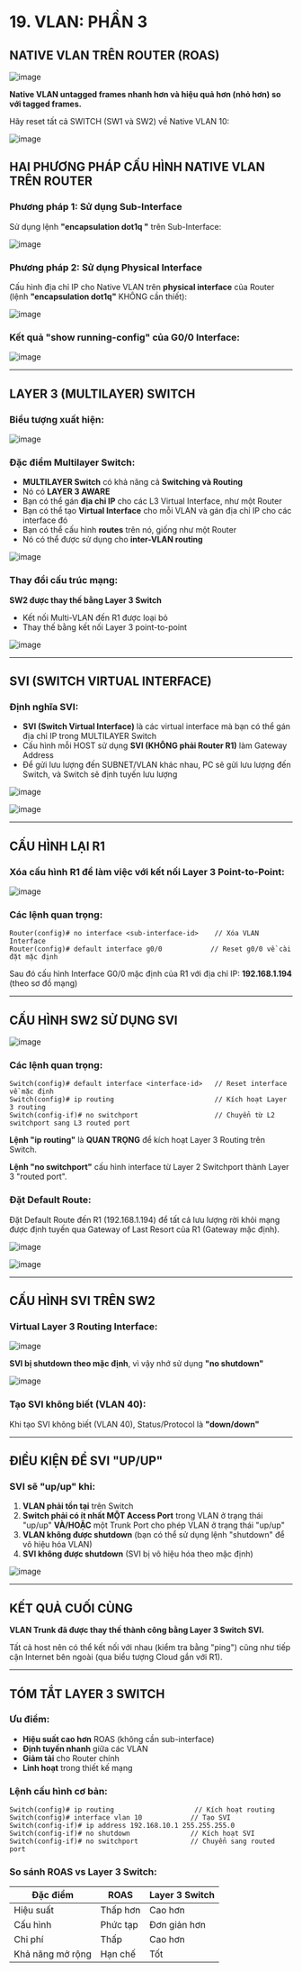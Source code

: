 # 19. VLAN: PHẦN 3

## NATIVE VLAN TRÊN ROUTER (ROAS)

![image](https://github.com/psaumur/CCNA/assets/106411237/838b9835-d17d-4d57-bac1-52f7e3adfd77)

**Native VLAN untagged frames nhanh hơn và hiệu quả hơn (nhỏ hơn) so với tagged frames.**

Hãy reset tất cả SWITCH (SW1 và SW2) về Native VLAN 10:

![image](https://github.com/psaumur/CCNA/assets/106411237/1e903c1b-b814-40b5-aaea-1ba9f3f192c8)

## HAI PHƯƠNG PHÁP CẤU HÌNH NATIVE VLAN TRÊN ROUTER

### Phương pháp 1: Sử dụng Sub-Interface
Sử dụng lệnh **"encapsulation dot1q <VLAN-id>"** trên Sub-Interface:

![image](https://github.com/psaumur/CCNA/assets/106411237/2ea65208-6b2a-4cac-a463-982a731c9e24)

### Phương pháp 2: Sử dụng Physical Interface
Cấu hình địa chỉ IP cho Native VLAN trên **physical interface** của Router (lệnh **"encapsulation dot1q"** KHÔNG cần thiết):

![image](https://github.com/psaumur/CCNA/assets/106411237/dabcc3b4-13c3-4d60-abe2-c7cbb5edd4c2)

### Kết quả "show running-config" của G0/0 Interface:

![image](https://github.com/psaumur/CCNA/assets/106411237/37ce4f0f-0ac0-45ce-802f-5fd11057f69d)

---

## LAYER 3 (MULTILAYER) SWITCH

### Biểu tượng xuất hiện:

![image](https://github.com/psaumur/CCNA/assets/106411237/0d63f5f9-5efe-4c61-a8e6-3cd6a1161d2a)

### Đặc điểm Multilayer Switch:

- **MULTILAYER Switch** có khả năng cả **Switching và Routing**
- Nó có **LAYER 3 AWARE**
- Bạn có thể gán **địa chỉ IP** cho các L3 Virtual Interface, như một Router
- Bạn có thể tạo **Virtual Interface** cho mỗi VLAN và gán địa chỉ IP cho các interface đó
- Bạn có thể cấu hình **routes** trên nó, giống như một Router
- Nó có thể được sử dụng cho **inter-VLAN routing**

![image](https://github.com/psaumur/CCNA/assets/106411237/af59481b-d0cb-41d7-9eba-7c8d47131c28)

### Thay đổi cấu trúc mạng:

**SW2 được thay thế bằng Layer 3 Switch**
- Kết nối Multi-VLAN đến R1 được loại bỏ
- Thay thế bằng kết nối Layer 3 point-to-point

![image](https://github.com/psaumur/CCNA/assets/106411237/8f3ad167-d774-4fcb-96a5-66e568edead8)

---

## SVI (SWITCH VIRTUAL INTERFACE)

### Định nghĩa SVI:
- **SVI (Switch Virtual Interface)** là các virtual interface mà bạn có thể gán địa chỉ IP trong MULTILAYER Switch
- Cấu hình mỗi HOST sử dụng **SVI (KHÔNG phải Router R1)** làm Gateway Address
- Để gửi lưu lượng đến SUBNET/VLAN khác nhau, PC sẽ gửi lưu lượng đến Switch, và Switch sẽ định tuyến lưu lượng

![image](https://github.com/psaumur/CCNA/assets/106411237/5409b2cc-f876-4754-afe3-33298930fd7a)

![image](https://github.com/psaumur/CCNA/assets/106411237/953372de-579a-4803-9418-0bd1aeef229d)

---

## CẤU HÌNH LẠI R1

### Xóa cấu hình R1 để làm việc với kết nối Layer 3 Point-to-Point:

![image](https://github.com/psaumur/CCNA/assets/106411237/40354cbe-df39-4a78-97cd-bbb0bc10549c)

### Các lệnh quan trọng:
```
Router(config)# no interface <sub-interface-id>    // Xóa VLAN Interface
Router(config)# default interface g0/0            // Reset g0/0 về cài đặt mặc định
```

Sau đó cấu hình Interface G0/0 mặc định của R1 với địa chỉ IP: **192.168.1.194** (theo sơ đồ mạng)

---

## CẤU HÌNH SW2 SỬ DỤNG SVI

![image](https://github.com/psaumur/CCNA/assets/106411237/24d64087-f98c-4a1e-a07f-3f93f06f93a9)

### Các lệnh quan trọng:

```
Switch(config)# default interface <interface-id>   // Reset interface về mặc định
Switch(config)# ip routing                         // Kích hoạt Layer 3 routing
Switch(config-if)# no switchport                   // Chuyển từ L2 switchport sang L3 routed port
```

**Lệnh "ip routing"** là **QUAN TRỌNG** để kích hoạt Layer 3 Routing trên Switch.

**Lệnh "no switchport"** cấu hình interface từ Layer 2 Switchport thành Layer 3 "routed port".

### Đặt Default Route:
Đặt Default Route đến R1 (192.168.1.194) để tất cả lưu lượng rời khỏi mạng được định tuyến qua Gateway of Last Resort của R1 (Gateway mặc định).

![image](https://github.com/psaumur/CCNA/assets/106411237/7a682a2f-3ae3-420b-8f68-9e1050dd82c6)

![image](https://github.com/psaumur/CCNA/assets/106411237/c0b544b7-8f32-49ae-9a46-d09390a3d08c)

---

## CẤU HÌNH SVI TRÊN SW2

### Virtual Layer 3 Routing Interface:

![image](https://github.com/psaumur/CCNA/assets/106411237/7c1710fb-40d7-44a4-8336-b037e1c2ea77)

**SVI bị shutdown theo mặc định**, vì vậy nhớ sử dụng **"no shutdown"**

![image](https://github.com/psaumur/CCNA/assets/106411237/2b5b13c3-1364-4296-886c-0bd9b00b4167)

### Tạo SVI không biết (VLAN 40):
Khi tạo SVI không biết (VLAN 40), Status/Protocol là **"down/down"**

---

## ĐIỀU KIỆN ĐỂ SVI "UP/UP"

### SVI sẽ "up/up" khi:

1. **VLAN phải tồn tại** trên Switch
2. **Switch phải có ít nhất MỘT Access Port** trong VLAN ở trạng thái "up/up" **VÀ/HOẶC** một Trunk Port cho phép VLAN ở trạng thái "up/up"
3. **VLAN không được shutdown** (bạn có thể sử dụng lệnh "shutdown" để vô hiệu hóa VLAN)
4. **SVI không được shutdown** (SVI bị vô hiệu hóa theo mặc định)

![image](https://github.com/psaumur/CCNA/assets/106411237/558ef418-5902-42d0-b4a5-cce14b56b77e)

---

## KẾT QUẢ CUỐI CÙNG

**VLAN Trunk đã được thay thế thành công bằng Layer 3 Switch SVI.**

Tất cả host nên có thể kết nối với nhau (kiểm tra bằng "ping") cũng như tiếp cận Internet bên ngoài (qua biểu tượng Cloud gắn với R1).

---

## TÓM TẮT LAYER 3 SWITCH

### Ưu điểm:
- **Hiệu suất cao hơn** ROAS (không cần sub-interface)
- **Định tuyến nhanh** giữa các VLAN
- **Giảm tải** cho Router chính
- **Linh hoạt** trong thiết kế mạng

### Lệnh cấu hình cơ bản:
```
Switch(config)# ip routing                    // Kích hoạt routing
Switch(config)# interface vlan 10            // Tạo SVI
Switch(config-if)# ip address 192.168.10.1 255.255.255.0
Switch(config-if)# no shutdown               // Kích hoạt SVI
Switch(config-if)# no switchport             // Chuyển sang routed port
```

### So sánh ROAS vs Layer 3 Switch:

| Đặc điểm | ROAS | Layer 3 Switch |
|----------|------|----------------|
| Hiệu suất | Thấp hơn | Cao hơn |
| Cấu hình | Phức tạp | Đơn giản hơn |
| Chi phí | Thấp | Cao hơn |
| Khả năng mở rộng | Hạn chế | Tốt |
